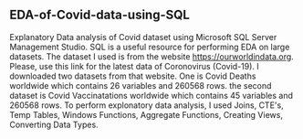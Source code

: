 ## EDA-of-Covid-data-using-SQL
Explanatory Data analysis of Covid dataset using Microsoft SQL Server Management Studio.
SQL is a useful resource for performing EDA on large datasets. 
The dataset I used is from the website https://ourworldindata.org.
Please, use this link for the latest data of Coronovirus (Covid-19).
I downloaded two datasets from that website. 
One is Covid Deaths worldwide which contains 26 variables and 260568 rows.
the second dataset is Covid Vaccinatations worldwide which contains 45 variables and 260568 rows.
To perform explonatory data analysis, I used Joins, CTE's, Temp Tables, Windows Functions, Aggregate Functions, Creating Views, Converting Data Types.
